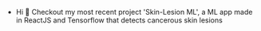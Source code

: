 - Hi 👋 Checkout my most recent project 'Skin-Lesion ML', a ML app made in ReactJS and Tensorflow that detects cancerous skin lesions 
